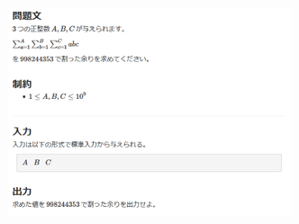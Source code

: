 ![question](https://github.com/kimura-12/AtCoder_Training/blob/master/AtCoder_Regular_Contest/ARC107/A.Simple_Math/question.png)
